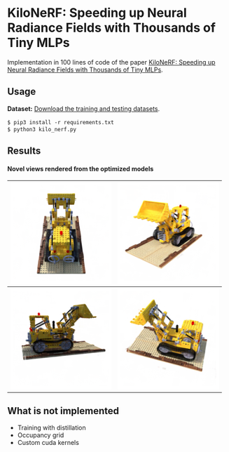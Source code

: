 # KiloNeRF: Speeding up Neural Radiance Fields with Thousands of Tiny MLPs


Implementation in 100 lines of code of the paper [KiloNeRF: Speeding up Neural Radiance Fields with Thousands of Tiny MLPs](https://arxiv.org/abs/2103.13744).

## Usage

**Dataset:** [Download the training and testing datasets](https://drive.google.com/drive/folders/18bwm-RiHETRCS5yD9G00seFIcrJHIvD-?usp=sharing).
```commandline
$ pip3 install -r requirements.txt
$ python3 kilo_nerf.py
```

## Results



#### Novel views rendered from the optimized models



 ![](novel_views/img_0.png)              |  ![](novel_views/img_60.png) 
:-------------------------:|:-------------------------:
![](novel_views/img_120.png)  |  ![](novel_views/img_180.png)


## What is not implemented

- Training with distillation
- Occupancy grid
- Custom cuda kernels